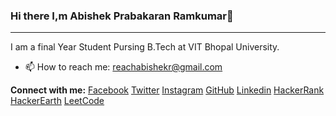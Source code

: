 ### Hi there I,m Abishek Prabakaran Ramkumar👋
------------------------------------------------------
I am a final Year Student Pursing B.Tech at VIT Bhopal University.


- 📫 How to reach me: reachabishekr@gmail.com

<b>Connect with me:</b>
<a href = "https://www.facebook.com/abishek.r.545">Facebook</a>
<a href = "https://twitter.com/abishekprabaka2">Twitter</a>
<a href = "https://www.instagram.com/abishek_prabakaran_r/">Instagram</a>
<a href = "https://github.com/Abijspy">GitHub</a>
<a href = "https://www.linkedin.com/in/abishek-prabakaran-ramkumar/">Linkedin</a>
<a href = "https://www.hackerrank.com/reachabishekr">HackerRank</a>
<a href = "https://www.hackerearth.com/@reachabishekr">HackerEarth</a>
<a href = "https://leetcode.com/reachabishekr/">LeetCode</a>

